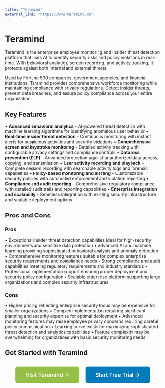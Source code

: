```yaml
---
title: "Teramind"
external_link: "https://www.teramind.co"
---
```


# Teramind

Teramind is the enterprise employee monitoring and insider threat detection platform that uses AI to identify security risks and policy violations in real-time. With behavioral analytics, screen recording, and activity tracking, it protects against both internal and external threats.

Used by Fortune 500 companies, government agencies, and financial institutions, Teramind provides comprehensive workforce monitoring while maintaining compliance with privacy regulations. Detect insider threats, prevent data breaches, and ensure policy compliance across your entire organization.

## Key Features

• **Advanced behavioral analytics** - AI-powered threat detection with machine learning algorithms for identifying anomalous user behavior
• **Real-time insider threat detection** - Continuous monitoring with instant alerts for suspicious activities and security violations
• **Comprehensive screen and keystroke monitoring** - Detailed activity tracking with configurable privacy settings and compliance controls
• **Data loss prevention (DLP)** - Advanced protection against unauthorized data access, copying, and transmission
• **User activity recording and playback** - Complete session recording with searchable activity logs and forensic capabilities
• **Policy-based monitoring and alerting** - Customizable security policies with automated enforcement and violation reporting
• **Compliance and audit reporting** - Comprehensive regulatory compliance with detailed audit trails and reporting capabilities
• **Enterprise integration and scalability** - Seamless integration with existing security infrastructure and scalable deployment options

## Pros and Cons

### Pros
• Exceptional insider threat detection capabilities ideal for high-security environments and sensitive data protection
• Advanced AI and machine learning providing sophisticated behavioral analysis and anomaly detection
• Comprehensive monitoring features suitable for complex enterprise security requirements and compliance needs
• Strong compliance and audit capabilities meeting regulatory requirements and industry standards
• Professional implementation support ensuring proper deployment and security policy configuration
• Scalable enterprise platform supporting large organizations and complex security infrastructures

### Cons
• Higher pricing reflecting enterprise security focus may be expensive for smaller organizations
• Complex implementation requiring significant planning and security expertise for optimal deployment
• Advanced monitoring features may raise employee privacy concerns requiring careful policy communication
• Learning curve exists for maximizing sophisticated threat detection and analytics capabilities
• Feature complexity may be overwhelming for organizations with basic security monitoring needs

## Get Started with Teramind

<div style="text-align: center; margin: 2rem 0;">
  <a href="https://www.teramind.co" target="_blank" rel="noopener noreferrer" style="display: inline-block; background: #96BF47; color: white; padding: 1rem 2rem; text-decoration: none; border-radius: 8px; font-weight: 600; font-size: 1.1rem; margin-right: 1rem;">Visit Teramind →</a>
  <a href="https://www.teramind.co/start-free-trial" target="_blank" rel="noopener noreferrer" style="display: inline-block; background: #007cba; color: white; padding: 1rem 2rem; text-decoration: none; border-radius: 8px; font-weight: 600; font-size: 1.1rem;">Start Free Trial →</a>
</div>
